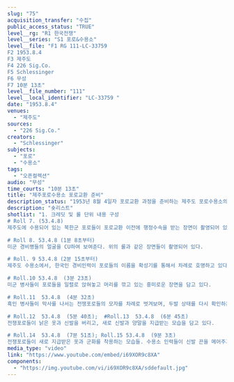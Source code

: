 ```yaml
---
slug: "75"
acquisition_transfer: "수집"
public_access_status: "TRUE"
level__rg: "R1 한국전쟁"
level__series: "S1 포로&수용소"
level__file: "F1 RG 111-LC-33759 
F2 1953.8.4
F3 제주도
F4 226 Sig.Co.
F5 Schlessinger
F6 무성
F7 10분 13초"
level__file_number: "111"
level__local_identifier: "LC-33759 "
date: "1953.8.4"
venues: 
  - "제주도"
sources: 
  - "226 Sig.Co."
creators: 
  - "Schlessinger"
subjects: 
  - "포로"
  - "수용소"
tags: 
  - "오픈컬렉션"
audio: "무성"
time_courts: "10분 13초"
title: "제주포로수용소 포로교환 준비"
description_status: "1953년 8월 4일자 포로교환 과정을 준비하는 제주도 포로수용소의 모습"
description: "숏리스트"
shotlist: "1. 크레딧 및 롤 단위 내용 구성
# Roll 7. (53.4.8) 
제주도에 수용되어 있는 북한군 포로들이 포로교환 이전에 행정수속을 받는 장면이 촬영되어 있다. 철조망 너머에 일군의 북한군 포로들이 무리지어 앉아있고, 이들은 볏짚 재질로 보이는 망태기에 개인의 개인물품을 챙기고, 줄지어 행정수속을 받고 있다. 차례로 지문을 찍고 신원 확인을 하는 장면이다.

# Roll 8. 53.4.8 (1분 8초부터)
미군 경비병들의 얼굴을 CU하여 보여준다. 위의 롤과 같은 장면들이 촬영되어 있다.

# Roll. 9 53.4.8 (2분 15초부터)
제주도 수용소에서, 한국인 경비인력이 포로들의 이름을 확성기를 통해서 차례로 호명하고 있다. 호명된 포로들이 짚 멍석에 짐을 말아서 싸는 모습을 확대하여 보여준다. 텐트 안에서는 짐 수색이 이루어진다. 모자 챙 사이의 빈 곳에서 메모가 적힌 종이들이 발견되기도 한다.

# Roll.10 53.4.8  (3분 23초)
미군 병사들이 포로들을 일렬로 앉혀놓고 머리를 깎고 있는 흥미로운 장면을 담고 있다.

# Roll.11  53.4.8  (4분 32초)
흑인 병사들이 막사를 나서는 전쟁포로들의 모자를 차례로 벗겨보며, 두발 상태를 다시 확인하는 모습들이 이어진다. 

# Roll.12  53.4.8  (5분 40초);  #Roll.13  53.4.8  (6분 45초)
전쟁포로들이 낡은 옷과 신발을 버리고, 새로 신발과 양말을 지급받는 모습을 담고 있다.

# Roll.14  53.4.8  (7분 51초); Roll.15 53.4.8  (9분 3초)
전쟁포로들이 새로 지급받은 옷과 군화를 착용하는 모습들. 수용소 인력들이 신발 끈을 메어주기도 한다."
media_type: "video"
link: "https://www.youtube.com/embed/i69XOR9c8XA"
components: 
  - "https://img.youtube.com/vi/i69XOR9c8XA/sddefault.jpg"
---
```

